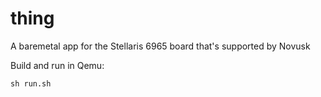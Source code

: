 # thing

A baremetal app for the Stellaris 6965 board that's supported by Novusk

Build and run in Qemu:
```commandline
sh run.sh
```
